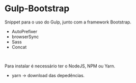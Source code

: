 # Gulp-Bootstrap

Snippet para o uso do Gulp, junto com a framework Bootstrap.


<ul>
  <li>AutoPrefixer</li>
  <li>browserSync</li>
  <li>Sass</li>
  <li>Concat</li>
</ul>

<br>

Para instalar é necessário ter o NodeJS, NPM ou Yarn. <br>

<ul>
  <li>yarn -> download das depedências.</li>
</ul>

